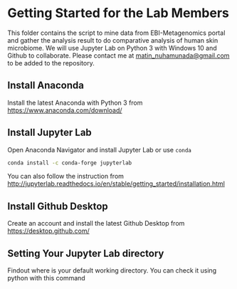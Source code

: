 # Getting Started for the Lab Members
This folder contains the script to mine data from EBI-Metagenomics portal and gather the analysis result to do comparative analysis of human skin microbiome. We will use Jupyter Lab on Python 3 with Windows 10 and Github to collaborate. Please contact me at matin_nuhamunada@gmail.com to be added to the repository.

## Install Anaconda
Install the latest Anaconda with Python 3 from https://www.anaconda.com/download/

## Install Jupyter Lab
Open Anaconda Navigator and install Jupyter Lab or use `conda`
```bash
conda install -c conda-forge jupyterlab
```
You can also follow the instruction from http://jupyterlab.readthedocs.io/en/stable/getting_started/installation.html

## Install Github Desktop
Create an account and install the latest Github Desktop from https://desktop.github.com/

## Setting Your Jupyter Lab directory
Findout where is your default working directory. You can check it using python with this command
